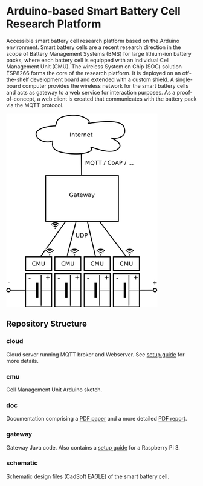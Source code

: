 # Arduino-based Smart Battery Cell Research Platform

Accessible smart battery cell research platform based on the Arduino environment. Smart battery cells are a recent research direction in the scope of Battery Management Systems (BMS) for large lithium-ion battery packs, where each battery cell is equipped with an individual Cell Management Unit (CMU). The wireless System on Chip (SOC) solution ESP8266 forms the core of the research platform. It is deployed on an off-the-shelf development board and extended with a custom shield. A single-board computer provides the wireless network for the smart battery cells and acts as gateway to a web service for interaction purposes. As a proof-of-concept, a web client is created that communicates with the battery pack via the MQTT protocol.

![deployment](doc/deployment.png "Deployment Diagram")

## Repository Structure

### cloud
Cloud server running MQTT broker and Webserver. See [setup guide](cloud/README.md) for more details.

### cmu
Cell Management Unit Arduino sketch.

### doc
Documentation comprising a [PDF paper](doc/paper.pdf) and a more detailed [PDF report](doc/report.pdf).

### gateway
Gateway Java code. Also contains a [setup guide](gateway/README.md) for a Raspberry Pi 3.

### schematic
Schematic design files (CadSoft EAGLE) of the smart battery cell.
